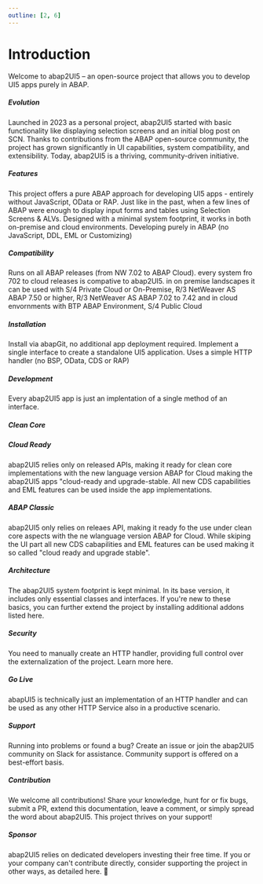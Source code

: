 ```yaml
---
outline: [2, 6]
---
```

# Introduction

Welcome to abap2UI5 – an open-source project that allows you to develop UI5 apps purely in ABAP.

##### Evolution
Launched in 2023 as a personal project, abap2UI5 started with basic functionality like displaying selection screens and an initial blog post on SCN. Thanks to contributions from the ABAP open-source community, the project has grown significantly in UI capabilities, system compatibility, and extensibility. Today, abap2UI5 is a thriving, community-driven initiative.

##### Features
This project offers a pure ABAP approach for developing UI5 apps - entirely without JavaScript, OData or RAP. Just like in the past, when a few lines of ABAP were enough to display input forms and tables using Selection Screens & ALVs. Designed with a minimal system footprint, it works in both on-premise and cloud environments. Developing purely in ABAP (no JavaScript, DDL, EML or Customizing)

##### Compatibility
Runs on all ABAP releases (from NW 7.02 to ABAP Cloud). every system fro 702 to cloud releases is compative to abap2UI5. in on premise landscapes it can be used with S/4 Private Cloud or On-Premise, R/3 NetWeaver AS ABAP 7.50 or higher, R/3 NetWeaver AS ABAP 7.02 to 7.42  and in cloud envornments with BTP ABAP Environment, S/4 Public Cloud

##### Installation
Install via abapGit, no additional app deployment required. Implement a single interface to create a standalone UI5 application. Uses a simple HTTP handler (no BSP, OData, CDS or RAP)

##### Development
Every abap2UI5 app is just an implentation of a single method of an interface.

##### Clean Core

##### Cloud Ready
abap2UI5 relies only on released APIs, making it ready for clean core implementations with the new language version ABAP for Cloud making the abap2UI5 apps "cloud-ready and upgrade-stable. All new CDS capabilities and EML features can be used inside the app implementations.

##### ABAP Classic
abap2UI5 only relies on releaes API, making it ready fo the use under clean core aspects with the ne wlanguage version ABAP for Cloud. While skiping the UI part all new CDS cabapilities and EML features can be used making it so called "cloud ready and upgrade stable".

##### Architecture
The abap2UI5 system footprint is kept minimal. In its base version, it includes only essential classes and interfaces.  If you're new to these basics, you can further extend the project by installing additional addons listed here.

##### Security
You need to manually create an HTTP handler, providing full control over the externalization of the project. Learn more here.

##### Go Live
abapUI5 is technically just an implementation of an HTTP handler and can be used as any other HTTP Service also in a productive scenario.

##### Support
Running into problems or found a bug? Create an issue or join the abap2UI5 community on Slack for assistance. Community support is offered on a best-effort basis.

##### Contribution
We welcome all contributions! Share your knowledge, hunt for or fix bugs, submit a PR, extend this documentation, leave a comment, or simply spread the word about abap2UI5. This project thrives on your support!

##### Sponsor
abap2UI5 relies on dedicated developers investing their free time. If you or your company can't contribute directly, consider supporting the project in other ways, as detailed here. 🙏